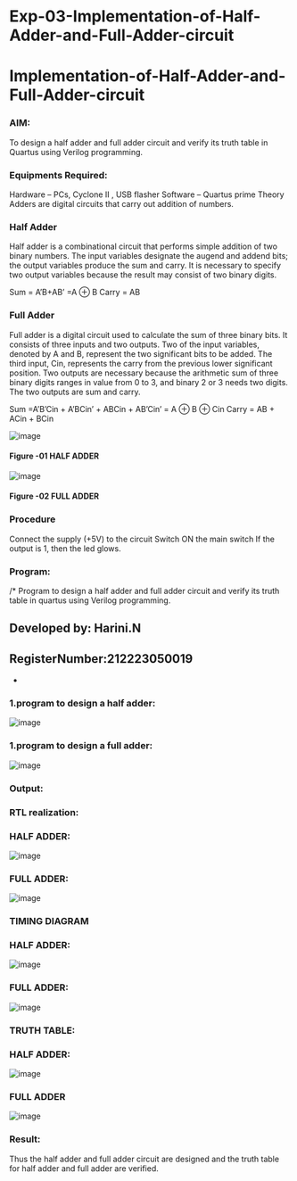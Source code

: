 # Exp-03-Implementation-of-Half-Adder-and-Full-Adder-circuit

# Implementation-of-Half-Adder-and-Full-Adder-circuit
### AIM:
To design a half adder and full adder circuit and verify its truth table in Quartus using Verilog programming.

### Equipments Required:
Hardware – PCs, Cyclone II , USB flasher
Software – Quartus prime
Theory
Adders are digital circuits that carry out addition of numbers.

### Half Adder
Half adder is a combinational circuit that performs simple addition of two binary numbers. The input variables designate the augend and addend bits; the output variables produce the sum and carry. It is necessary to specify two output variables because the result may consist of two binary digits.

Sum = A’B+AB’ =A ⊕ B Carry = AB

### Full Adder
Full adder is a digital circuit used to calculate the sum of three binary bits. It consists of three inputs and two outputs. Two of the input variables, denoted by A and B, represent the two significant bits to be added. The third input, Cin, represents the carry from the previous lower significant position. Two outputs are necessary because the arithmetic sum of three binary digits ranges in value from 0 to 3, and binary 2 or 3 needs two digits. The two outputs are sum and carry.

Sum =A’B’Cin + A’BCin’ + ABCin + AB’Cin’ = A ⊕ B ⊕ Cin Carry = AB + ACin + BCin

 ![image](https://user-images.githubusercontent.com/36288975/163552156-a13e5a56-c638-4110-97d9-8896907c8d25.png)

#### Figure -01 HALF ADDER 


![image](https://user-images.githubusercontent.com/36288975/163552057-b3547877-6d07-45b4-b7e0-bcfebfad9e1d.png)

#### Figure -02 FULL ADDER 

### Procedure

Connect the supply (+5V) to the circuit
Switch ON the main switch
If the output is 1, then the led glows.
### Program:
/*
Program to design a half adder and full adder circuit and verify its truth table in quartus using Verilog programming.
## Developed by: Harini.N
## RegisterNumber:212223050019  
*
### 1.program to design a half adder:
![image](https://github.com/Hariniselvan21/Exp-02-Implementation-of-Half-Adder-and-Full-Adder-circuit/assets/155089072/4d0b8b42-9d87-48f1-a24e-c645f61e0a54)

### 1.program to design a full adder:
![image](https://github.com/Hariniselvan21/Exp-02-Implementation-of-Half-Adder-and-Full-Adder-circuit/assets/155089072/6bf3e2e7-f37e-4adf-954d-92575ea498c4)

### Output:
### RTL realization:
### HALF ADDER:
![image](https://github.com/Hariniselvan21/Exp-02-Implementation-of-Half-Adder-and-Full-Adder-circuit/assets/155089072/15ddef19-b2da-4857-a648-c75eeb573de9)

### FULL ADDER:
![image](https://github.com/Hariniselvan21/Exp-02-Implementation-of-Half-Adder-and-Full-Adder-circuit/assets/155089072/5d5c4fe2-ebb5-406a-a53c-f569577aa1f7)

### TIMING DIAGRAM
### HALF ADDER:
![image](https://github.com/Hariniselvan21/Exp-02-Implementation-of-Half-Adder-and-Full-Adder-circuit/assets/155089072/a5d270be-d687-47e8-ab66-550a89eee50c)

### FULL ADDER:
![image](https://github.com/Hariniselvan21/Exp-02-Implementation-of-Half-Adder-and-Full-Adder-circuit/assets/155089072/90936974-8ba6-461f-870f-f171311439cb)

### TRUTH TABLE:
### HALF ADDER:
![image](https://github.com/Hariniselvan21/Exp-02-Implementation-of-Half-Adder-and-Full-Adder-circuit/assets/155089072/e4f4cdb5-006a-4c99-b167-bdc350bfc145)

### FULL ADDER
![image](https://github.com/Hariniselvan21/Exp-02-Implementation-of-Half-Adder-and-Full-Adder-circuit/assets/155089072/672e5cc5-8b0f-4d36-aad8-2ef28bed595b)

### Result:
Thus the half adder and full adder circuit are designed and the truth table for half adder and full adder are verified.
